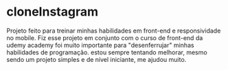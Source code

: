 # cloneInstagram
Projeto feito para treinar minhas habilidades em front-end e responsividade no mobile. 
Fiz esse projeto em conjunto com o curso de front-end da udemy academy
foi muito importante para "desenferrujar" minhas habilidades de programação.
estou sempre tentando melhorar, mesmo sendo um projeto simples e de nível iniciante, me ajudou muito.
